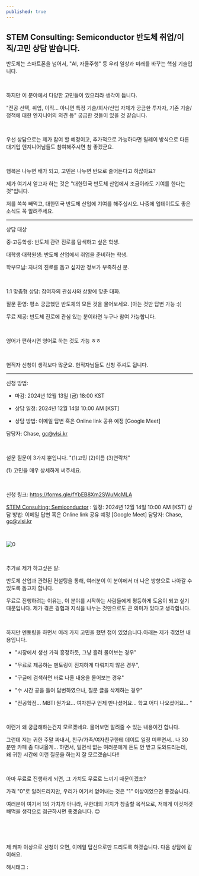 ```yaml
---
published: true
---
```

## STEM Consulting: Semiconductor 반도체 취업/이직/고민 상담 받습니다.

반도체는 스마트폰을 넘어서, "AI, 자율주행" 등 우리 일상과 미래를 바꾸는 핵심 기술입니다.

​

하지만 이 분야에서 다양한 고민들이 있으리라 생각이 듭니다.

"전공 선택, 취업, 이직... 아니면 특정 기술/회사/산업 자체가 궁금한 투자자, 기존 기술/정책에 대한 엔지니어의 의견 등" 궁금한 것들이 있을 것 같습니다.

​

우선 상담으로는 제가 참여 할 예정이고, 추가적으로 가능하다면 릴레이 방식으로 다른 대기업 엔지니어님들도 참여해주시면 참 좋겠군요.

​

행복은 나누면 배가 되고, 고민은 나누면 반으로 줄어든다고 하잖아요?

제가 여기서 얻고자 하는 것은 "대한민국 반도체 산업에서 조금이라도 기여를 한다는 것"입니다.

저를 쏙쏙 빼먹고, 대한민국 반도체 산업에 기여를 해주십시오. 나중에 업데이트도 좋은 소식도 꼭 알려주세요.

---

상담 대상

중·고등학생: 반도체 관련 진로를 탐색하고 싶은 학생.

대학생·대학원생: 반도체 산업에서 취업을 준비하는 학생.

학부모님: 자녀의 진로를 돕고 싶지만 정보가 부족하신 분.

​

1:1 맞춤형 상담: 참여자의 관심사와 상황에 맞춘 대화.

질문 환영: 평소 궁금했던 반도체의 모든 것을 물어보세요. [아는 것만 답변 가능 :)]

무료 제공: 반도체 진로에 관심 있는 분이라면 누구나 참여 가능합니다.

​

영어가 편하시면 영어로 하는 것도 가능 ㅎㅎ

​

현직자 신청이 생각보다 많군요. 현직자님들도 신청 주셔도 됩니다.

---

신청 방법:

- 마감: 2024년 12월 13일 (금) 18:00 KST

- 상담 일정: 2024년 12월 14일 10:00 AM [KST]

- 상담 방법: 이메일 답변 혹은 Online link 공유 예정 [Google Meet]

담당자: Chase, gc@vlsi.kr

​

설문 질문이 3가지 뿐입니다. "(1)고민 (2)이름 (3)연락처"

(1) 고민을 매우 상세하게 써주세요.

​

신청 링크: https://forms.gle/fYbEB8Xm2SWuMcMLA

[STEM Consulting: Semiconductor](https://forms.gle/fYbEB8Xm2SWuMcMLA) : 일정: 2024년 12월 14일 10:00 AM [KST] 상담 방법: 이메일 답변 혹은 Online link 공유 예정 [Google Meet] 담당자: Chase, gc@vlsi.kr

​

![0](/asset/img/223686521778/0.png)

​

추가로 제가 하고싶은 말:

반도체 산업과 관련된 컨설팅을 통해, 여러분이 이 분야에서 더 나은 방향으로 나아갈 수 있도록 돕고자 합니다.

무료로 진행하려는 이유는, 이 분야를 시작하는 사람들에게 평등하게 도움이 되고 싶기 때문입니다. 제가 겪은 경험과 지식을 나누는 것만으로도 큰 의미가 있다고 생각합니다.

​

하지만 멘토링을 하면서 여러 가지 고민을 했던 점이 있었습니다.아래는 제가 겪었던 내용입니다.

- "시장에서 생선 가격 흥정하듯, 그냥 흘려 물어보는 경우"

- "무료로 제공하는 멘토링이 진지하게 다뤄지지 않은 경우", 

- "구글에 검색하면 바로 나올 내용을 물어보는 경우"

- "수 시간 공을 들여 답변하였으나, 질문 글을 삭제하는 경우"

- "전공학점... MBTI 뭔가요... 여자친구 언제 만나셨어요... 학교 어디 나오셨어요... "

​

이런거 왜 궁금해하는건지 모르겠네요. 물어보면 알려줄 수 있는 내용이긴 합니다.

그런데 저는 귀한 주말 짜내서, 친구/가족/여자친구한테 데이트 일정 미루면서.. 나 30분만 카페 좀 다녀올게... 하면서, 일면식 없는 여러분에게 돈도 안 받고 도와드리는데, 왜 귀한 시간에 이런 질문을 하는지 잘 모르겠습니다!!

​

아마 무료로 진행하게 되면, 그 가치도 무료로 느끼기 때문이겠죠?

가격 "0"로 알려드리지만, 우리가 여기서 얻어내는 것은 "1" 이상이었으면 좋겠습니다.

여러분이 여기서 1의 가치가 아니라, 무한대의 가치가 창출할 목적으로, 저에게 이것저것 빼먹을 생각으로 접근하시면 좋겠습니다. 😊

​

​

제 캐파 이상으로 신청이 오면, 이메일 답신으로만 드리도록 하겠습니다. 다음 상담에 같이해요.

 해시태그 : 